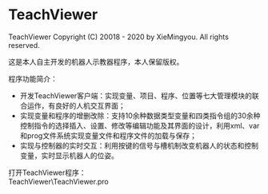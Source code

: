 # TeachViewer
TeachViewer
Copyright (C) 20018 - 2020 by XieMingyou. All rights reserved.

这是本人自主开发的机器人示教器程序，本人保留版权。

程序功能简介：  
- 开发TeachViewer客户端：实现变量、项目、程序、位置等七大管理模块的联合运作，有良好的人机交互界面；
- 实现变量和程序的增删改除：支持10余种数据类型变量和四类指令组的30余种控制指令的选择插入、设置、修改等编辑功能及其界面的设计，利用xml、var和prog文件系统实现变量文件和程序文件的加载与保存；
- 实现与控制器的实时交互：利用按键的信号与槽机制改变机器人的状态和控制变量，实时显示机器人的位姿。

打开TeachViewer程序：  
TeachViewer\TeachViewer.pro
